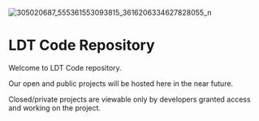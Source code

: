 ![305020687_555361553093815_3616206334627828055_n](https://user-images.githubusercontent.com/46710439/194235642-ec640679-a341-478b-8442-e883dd6679cb.jpg)

# LDT Code Repository

Welcome to LDT Code repository.

Our open and public projects will be hosted here in the near future.

Closed/private projects are viewable only by developers granted access and working on the project.
